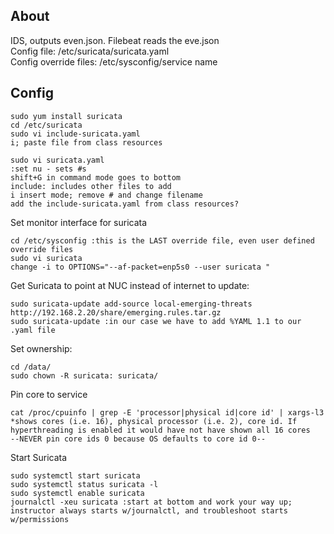 ## About
IDS, outputs even.json. Filebeat reads the eve.json  
Config file: /etc/suricata/suricata.yaml  
Config override files: /etc/sysconfig/service name  

## Config
```
sudo yum install suricata  
cd /etc/suricata
sudo vi include-suricata.yaml
i; paste file from class resources
```

```
sudo vi suricata.yaml  
:set nu - sets #s  
shift+G in command mode goes to bottom  
include: includes other files to add  
i insert mode; remove # and change filename  
add the include-suricata.yaml from class resources?  
```

Set monitor interface for suricata  
```
cd /etc/sysconfig :this is the LAST override file, even user defined override files  
sudo vi suricata  
change -i to OPTIONS="--af-packet=enp5s0 --user suricata "  
```

Get Suricata to point at NUC instead of internet to update:  
```
sudo suricata-update add-source local-emerging-threats http://192.168.2.20/share/emerging.rules.tar.gz  
sudo suricata-update :in our case we have to add %YAML 1.1 to our .yaml file  
```

Set ownership:  
```
cd /data/  
sudo chown -R suricata: suricata/  
```

Pin core to service
```
cat /proc/cpuinfo | grep -E 'processor|physical id|core id' | xargs-l3  
*shows cores (i.e. 16), physical processor (i.e. 2), core id. If hyperthreading is enabled it would have not have shown all 16 cores  
--NEVER pin core ids 0 because OS defaults to core id 0--  
```

Start Suricata
```
sudo systemctl start suricata  
sudo systemctl status suricata -l  
sudo systemctl enable suricata  
journalctl -xeu suricata :start at bottom and work your way up; instructor always starts w/journalctl, and troubleshoot starts w/permissions  
```
